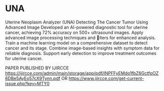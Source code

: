 # UNA
Uterine Neoplasm Analyzer (UNA) Detecting The Cancer Tumor Using Advanced Image
Developed an AI-powered diagnostic tool for uterine cancer, achieving 72% accuracy on 500+ ultrasound
images.
Apply advanced image processing techniques and lters for enhanced analysis.
Train a machine learning model on a comprehensive dataset to detect cancer and its stage.
Combine image-based insights with symptom data for reliable diagnosis.
Support early detection to improve treatment outcomes for uterine cancer.

PAPER PUBLISHED BY IJIRCCE
https://ijircce.com/admin/main/storage/app/pdf/INPFFyEMdo1fbZ6GctfpOZ6DBe5AyEo57cX9Tynn.pdf
OR
https://www.ijircce.com/get-current-issue.php?key=MTY0
